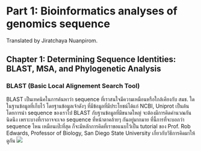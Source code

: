# Part 1: Bioinformatics analyses of genomics sequence
Translated by Jiratchaya Nuanpirom.

## Chapter 1: Determining Sequence Identities: BLAST, MSA, and Phylogenetic Analysis
### BLAST (Basic Local Alignement Search Tool)
BLAST เป็นเทคนิคในการค้นหาว่า sequence ที่เราสนใจมีความเหมือนหรือใกล้เคียงกับ สมช. ใด ในฐานข้อมูลที่เก็บไว้ โดยฐานข้อมูลเจ้าดังๆ ที่มีข้อมูลที่มีประโยชน์ได้แก่ NCBI, Uniprot เป็นต้น โดยการนำ sequence ของเราไป BLAST กับฐานข้อมูลที่มีขนาดใหญ่ จะต้องมีการคิดคำนวณกันนิดนึง เพราะบางที่เราอาจจะเจอ sequence ที่หน้าตาคล้ายๆ กันอยู่มากมาย ที่นี้การที่จะบอกว่า sequence ไหน เหมือนเป๊ะที่สุด ก็จะมีหลักการคิดที่เราขอแนบไว้เป็น tutorial ของ Prof. Rob Edwards, Professor of Biology, San Diego State University เกี่ยวกับวิธีการคิดมาให้ดูกัน 
![](https://youtu.be/8A-msg23u0w)